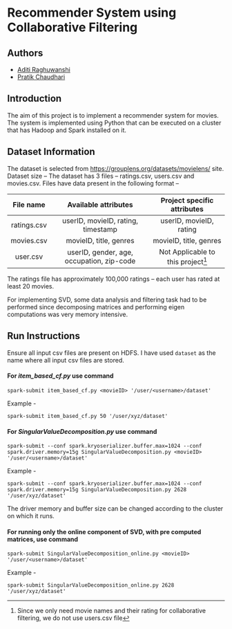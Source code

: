 # Recommender System using Collaborative Filtering

## Authors
- [Aditi Raghuwanshi](https://github.com/aditir30)
- [Pratik Chaudhari](https://github.com/pratiknc)


## Introduction
The aim of this project is to implement a recommender system for movies. The system is implemented using Python that can be executed on a cluster that has Hadoop and Spark installed on it.

## Dataset Information
The dataset is selected from https://grouplens.org/datasets/movielens/ site.
Dataset size – The dataset has 3 files – ratings.csv, users.csv and movies.csv. Files have data present in the following format –

File name    | Available attributes | Project specific attributes
:----------: | :----------: | :----------:
ratings.csv | userID, movieID, rating, timestamp   | userID, movieID, rating 
movies.csv  | movieID, title, genres    | movieID, title, genres  
user.csv   | userID, gender, age, occupation, zip-code     | Not Applicable to this project[^1]  

[^1]: Since we only need movie names and their rating for collaborative filtering, we do not use users.csv file

The ratings file has approximately 100,000 ratings – each user has rated at least 20 movies.

For implementing SVD, some data analysis and filtering task had to be performed since decomposing matrices and performing eigen computations was very memory intensive.

## Run Instructions

Ensure all input csv files are present on HDFS. I have used `dataset` as the name where all input csv files are stored.

#### For *item_based_cf.py* use command

```
spark-submit item_based_cf.py <movieID> '/user/<username>/dataset'
```

Example -
```
spark-submit item_based_cf.py 50 '/user/xyz/dataset'
```


#### For *SingularValueDecomposition.py* use command

```
spark-submit --conf spark.kryoserializer.buffer.max=1024 --conf spark.driver.memory=15g SingularValueDecomposition.py <movieID> '/user/<username>/dataset'
```

Example -
```
spark-submit --conf spark.kryoserializer.buffer.max=1024 --conf spark.driver.memory=15g SingularValueDecomposition.py 2628 '/user/xyz/dataset'
```
The driver memory and buffer size can be changed according to the cluster on which it runs.

#### For running only the online component of SVD, with pre computed matrices, use command
```
spark-submit SingularValueDecomposition_online.py <movieID> '/user/<username>/dataset'
```

Example -
```
spark-submit SingularValueDecomposition_online.py 2628 '/user/xyz/dataset'
```
